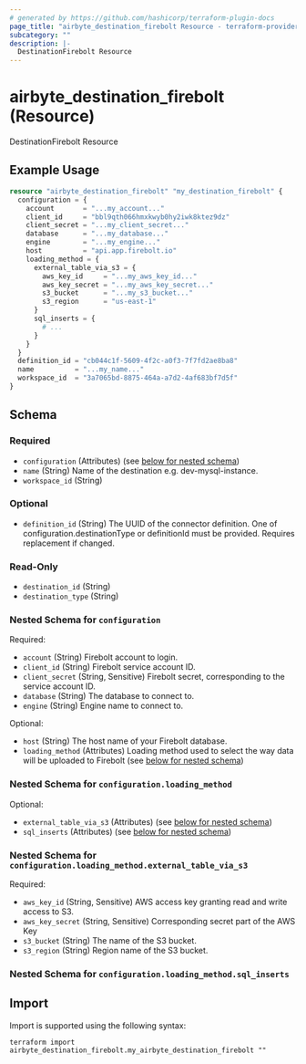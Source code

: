 ```yaml
---
# generated by https://github.com/hashicorp/terraform-plugin-docs
page_title: "airbyte_destination_firebolt Resource - terraform-provider-airbyte"
subcategory: ""
description: |-
  DestinationFirebolt Resource
---
```


# airbyte_destination_firebolt (Resource)

DestinationFirebolt Resource

## Example Usage

```terraform
resource "airbyte_destination_firebolt" "my_destination_firebolt" {
  configuration = {
    account       = "...my_account..."
    client_id     = "bbl9qth066hmxkwyb0hy2iwk8ktez9dz"
    client_secret = "...my_client_secret..."
    database      = "...my_database..."
    engine        = "...my_engine..."
    host          = "api.app.firebolt.io"
    loading_method = {
      external_table_via_s3 = {
        aws_key_id     = "...my_aws_key_id..."
        aws_key_secret = "...my_aws_key_secret..."
        s3_bucket      = "...my_s3_bucket..."
        s3_region      = "us-east-1"
      }
      sql_inserts = {
        # ...
      }
    }
  }
  definition_id = "cb044c1f-5609-4f2c-a0f3-7f7fd2ae8ba8"
  name          = "...my_name..."
  workspace_id  = "3a7065bd-8875-464a-a7d2-4af683bf7d5f"
}
```

<!-- schema generated by tfplugindocs -->
## Schema

### Required

- `configuration` (Attributes) (see [below for nested schema](#nestedatt--configuration))
- `name` (String) Name of the destination e.g. dev-mysql-instance.
- `workspace_id` (String)

### Optional

- `definition_id` (String) The UUID of the connector definition. One of configuration.destinationType or definitionId must be provided. Requires replacement if changed.

### Read-Only

- `destination_id` (String)
- `destination_type` (String)

<a id="nestedatt--configuration"></a>
### Nested Schema for `configuration`

Required:

- `account` (String) Firebolt account to login.
- `client_id` (String) Firebolt service account ID.
- `client_secret` (String, Sensitive) Firebolt secret, corresponding to the service account ID.
- `database` (String) The database to connect to.
- `engine` (String) Engine name to connect to.

Optional:

- `host` (String) The host name of your Firebolt database.
- `loading_method` (Attributes) Loading method used to select the way data will be uploaded to Firebolt (see [below for nested schema](#nestedatt--configuration--loading_method))

<a id="nestedatt--configuration--loading_method"></a>
### Nested Schema for `configuration.loading_method`

Optional:

- `external_table_via_s3` (Attributes) (see [below for nested schema](#nestedatt--configuration--loading_method--external_table_via_s3))
- `sql_inserts` (Attributes) (see [below for nested schema](#nestedatt--configuration--loading_method--sql_inserts))

<a id="nestedatt--configuration--loading_method--external_table_via_s3"></a>
### Nested Schema for `configuration.loading_method.external_table_via_s3`

Required:

- `aws_key_id` (String, Sensitive) AWS access key granting read and write access to S3.
- `aws_key_secret` (String, Sensitive) Corresponding secret part of the AWS Key
- `s3_bucket` (String) The name of the S3 bucket.
- `s3_region` (String) Region name of the S3 bucket.


<a id="nestedatt--configuration--loading_method--sql_inserts"></a>
### Nested Schema for `configuration.loading_method.sql_inserts`

## Import

Import is supported using the following syntax:

```shell
terraform import airbyte_destination_firebolt.my_airbyte_destination_firebolt ""
```
